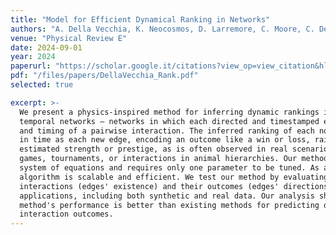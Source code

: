 ```yaml
---
title: "Model for Efficient Dynamical Ranking in Networks"
authors: "A. Della Vecchia, K. Neocosmos, D. Larremore, C. Moore, C. De Bacco"
venue: "Physical Review E"
date: 2024-09-01
year: 2024
paperurl: "https://scholar.google.it/citations?view_op=view_citation&hl=en&user=aaeUheEAAAAJ&citation_for_view=aaeUheEAAAAJ:2osOgNQ5qMEC"
pdf: "/files/papers/DellaVecchia_Rank.pdf"
selected: true

excerpt: >-
  We present a physics-inspired method for inferring dynamic rankings in directed
  temporal networks — networks in which each directed and timestamped edge reflects the outcome
  and timing of a pairwise interaction. The inferred ranking of each node is real-valued and varies
  in time as each new edge, encoding an outcome like a win or loss, raises or lowers the node's
  estimated strength or prestige, as is often observed in real scenarios including sequences of
  games, tournaments, or interactions in animal hierarchies. Our method works by solving a linear
  system of equations and requires only one parameter to be tuned. As a result, the corresponding
  algorithm is scalable and efficient. We test our method by evaluating its ability to predict
  interactions (edges' existence) and their outcomes (edges' directions) in a variety of
  applications, including both synthetic and real data. Our analysis shows that in many cases our
  method's performance is better than existing methods for predicting dynamic rankings and
  interaction outcomes.
---
```

